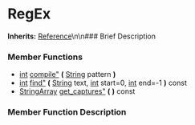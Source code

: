 #  RegEx  
**Inherits:** [Reference](class_reference)\\n\\n###  Brief Description  

###  Member Functions 
  * [int](class_int) [compile"](#compile) **(** [String](class_string) pattern  **)**
  * [int](class_int) [find"](#find) **(** [String](class_string) text, [int](class_int) start=0, [int](class_int) end=-1  **)** const
  * [StringArray](class_stringarray) [get_captures"](#get_captures) **(** **)** const
###  Member Function Description  
